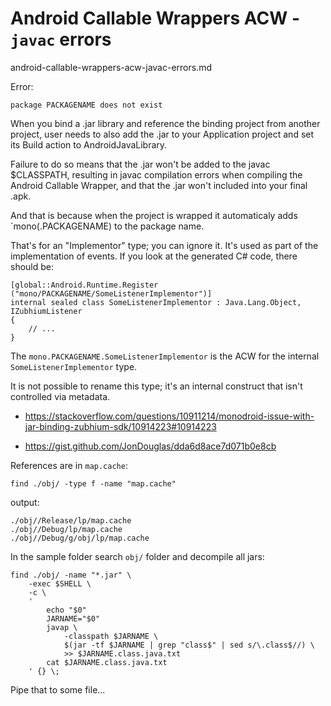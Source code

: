 # Android Callable Wrappers ACW - `javac` errors

android-callable-wrappers-acw-javac-errors.md

Error:

```
package PACKAGENAME does not exist
```

When you bind a .jar library and reference the binding project from another project, user needs to 
also add the  .jar to your Application project and set its Build action to AndroidJavaLibrary.


Failure to do so means that the .jar won't be added to the javac $CLASSPATH, resulting in javac 
compilation errors when compiling the Android Callable Wrapper, and that the .jar won't included 
into your final .apk.


And that is because when the project is wrapped it automaticaly adds `mono(.PACKAGENAME) to the 
package name.

That's for an "Implementor" type; you can ignore it. It's used as part of the implementation of 
events. If you look at the generated C# code, there should be:

```
[global::Android.Runtime.Register ("mono/PACKAGENAME/SomeListenerImplementor")]
internal sealed class SomeListenerImplementor : Java.Lang.Object, IZubhiumListener 
{
    // ...
}
```

The `mono.PACKAGENAME.SomeListenerImplementor` is the ACW for the internal `SomeListenerImplementor` 
type.

It is not possible to rename this type; it's an internal construct that isn't controlled via metadata.


*   https://stackoverflow.com/questions/10911214/monodroid-issue-with-jar-binding-zubhium-sdk/10914223#10914223


*   https://gist.github.com/JonDouglas/dda6d8ace7d071b0e8cb

References are in `map.cache`:

```
find ./obj/ -type f -name "map.cache"
```
output:
```
./obj//Release/lp/map.cache
./obj//Debug/lp/map.cache
./obj//Debug/g/obj/lp/map.cache
```

In the sample folder search `obj/` folder and decompile all jars:

```
find ./obj/ -name "*.jar" \
    -exec $SHELL \
    -c \
    ' 
        echo "$0"
        JARNAME="$0"
        javap \
            -classpath $JARNAME \
            $(jar -tf $JARNAME | grep "class$" | sed s/\.class$//) \
            >> $JARNAME.class.java.txt
        cat $JARNAME.class.java.txt
    ' {} \;
```

Pipe that to some file...


